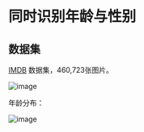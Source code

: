 # 同时识别年龄与性别

## 数据集

[IMDB](https://data.vision.ee.ethz.ch/cvl/rrothe/imdb-wiki/) 数据集，460,723张图片。

![image](https://github.com/foamliu/Joint-Estimation-of-Age-and-Gender/raw/master/images/imdb-wiki-teaser.png)

年龄分布：

![image](https://github.com/foamliu/Joint-Estimation-of-Age-and-Gender/raw/master/images/age.png)

